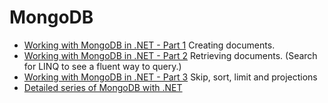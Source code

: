 # MongoDB

- [Working with MongoDB in .NET - Part 1](https://www.codementor.io/pmbanugo/working-with-mongodb-in-net-1-basics-g4frivcvz)
  Creating documents.
- [Working with MongoDB in .NET - Part 2](https://www.codementor.io/pmbanugo/working-with-mongodb-in-net-2-retrieving-mrlbeanm5)
  Retrieving documents. (Search for LINQ to see a fluent way to query.)
- [Working with MongoDB in .NET - Part 3](https://www.codementor.io/pmbanugo/working-with-mongodb-in-net-part-3-skip-sort-limit-and-projections-oqfwncyka)
  Skip, sort, limit and projections
- [Detailed series of MongoDB with .NET](https://dotnetcodr.com/data-storage/)